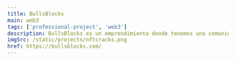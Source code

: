 ```yaml
---
title: BullsBlocks
main: web3
tags: ['professional-project', 'web3']
description: BullsBlocks es un emprendimiento donde tenemos una comunidad que quiere aprender más sobre Criptomonedas, tenemos una colección en la red de solana y varios cursos sobre Cripto. Mi rol es desarrollar los smart contracts.
imgSrc: /static/projects/nftcracks.png
href: https://bullsblocks.com/
---
```

